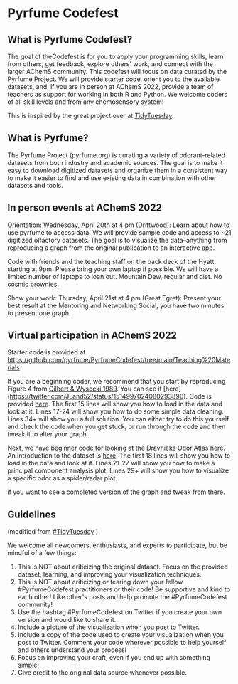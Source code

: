 # Pyrfume Codefest


## What is Pyrfume Codefest?

The goal of theCodefest is for you to apply your programming skills, learn from others, get feedback, explore others' work, and connect with the larger AChemS community. This codefest will focus on data curated by the Pyrfume Project. We will provide starter code, orient you to the available datasets, and, if you are in person at AChemS 2022, provide a team of teachers as support for working in both R and Python. We welcome coders of all skill levels and from any chemosensory system! 

This is inspired by the great project over at [TidyTuesday](https://github.com/rfordatascience/tidytuesday).

## What is Pyrfume?

The Pyrfume Project (pyrfume.org) is curating a variety of odorant-related datasets from both industry and academic sources. The goal is to make it easy to download digitized datasets and organize them in a consistent way to make it easier to find and use existing data in combination with other datasets and tools.

## In person events at AChemS 2022

Orientation: Wednesday, April 20th at 4 pm (Driftwood): Learn about how to use pyrfume to access data. We will provide sample code and access to ~21 digitized olfactory datasets. The goal is to visualize the data–anything from reproducing a graph from the original publication to an interactive app.

Code with friends and the teaching staff on the back deck of the Hyatt, starting at 9pm. Please bring your own laptop if possible. We will have a limited number of laptops to loan out. Mountain Dew, regular and diet. No cosmic brownies. 

Show your work: Thursday, April 21st at 4 pm (Great Egret): Present your best result at the Mentoring and Networking Social, you have two minutes to present one graph.

## Virtual participation in AChemS 2022

Starter code is provided at https://github.com/pyrfume/PyrfumeCodefest/tree/main/Teaching%20Materials

If you are a beginning coder, we recommend that you start by reproducing Figure 4 from [Gilbert & Wysocki 1989](https://t.co/v8ZtC1JO1H). You can see it [here] (https://twitter.com/JLand52/status/1514997024080293890). Code is provided [here](https://github.com/pyrfume/PyrfumeCodefest/blob/main/Teaching%20Materials/Starter%20Code%20Reproduce%20Nat%20Geo%20Figure%204.R). The first 15 lines will show you how to load in the data and look at it. Lines 17-24 will show you how to do some simple data cleaning. Lines 34+ will show you a full solution. You can either try to do this yourself and check the code when you get stuck, or run through the code and then tweak it to alter your graph.

Next, we have beginner code for looking at the Dravnieks Odor Atlas [here](https://github.com/pyrfume/PyrfumeCodefest/blob/main/Teaching%20Materials/Starter%20Code%20Explore%20Dravnieks%20Atlas.R). An introduction to the dataset is [here](https://twitter.com/JLand52/status/1514634622327353345). The first 18 lines will show you how to load in the data and look at it. Lines 21-27 will show you how to make a principal component analysis plot. Lines 29+ will show you how to visualize a specific odor as a spider/radar plot.



if you want to see a completed version of the graph and tweak from there.

## Guidelines 
(modified from [#TidyTuesday](https://github.com/rfordatascience/tidytuesday) )

We welcome all newcomers, enthusiasts, and experts to participate, but be mindful of a few things:
1. This is NOT about criticizing the original dataset. Focus on the provided dataset, learning, and improving your visualization techniques.
2. This is NOT about criticizing or tearing down your fellow #PyrfumeCodefest practitioners or their code! Be supportive and kind to each other! Like other's posts and help promote the #PyrfumeCodefest community!
3. Use the hashtag #PyrfumeCodefest on Twitter if you create your own version and would like to share it.
4. Include a picture of the visualization when you post to Twitter.
5. Include a copy of the code used to create your visualization when you post to Twitter. Comment your code wherever possible to help yourself and others understand your process!
6. Focus on improving your craft, even if you end up with something simple!
7. Give credit to the original data source whenever possible.
